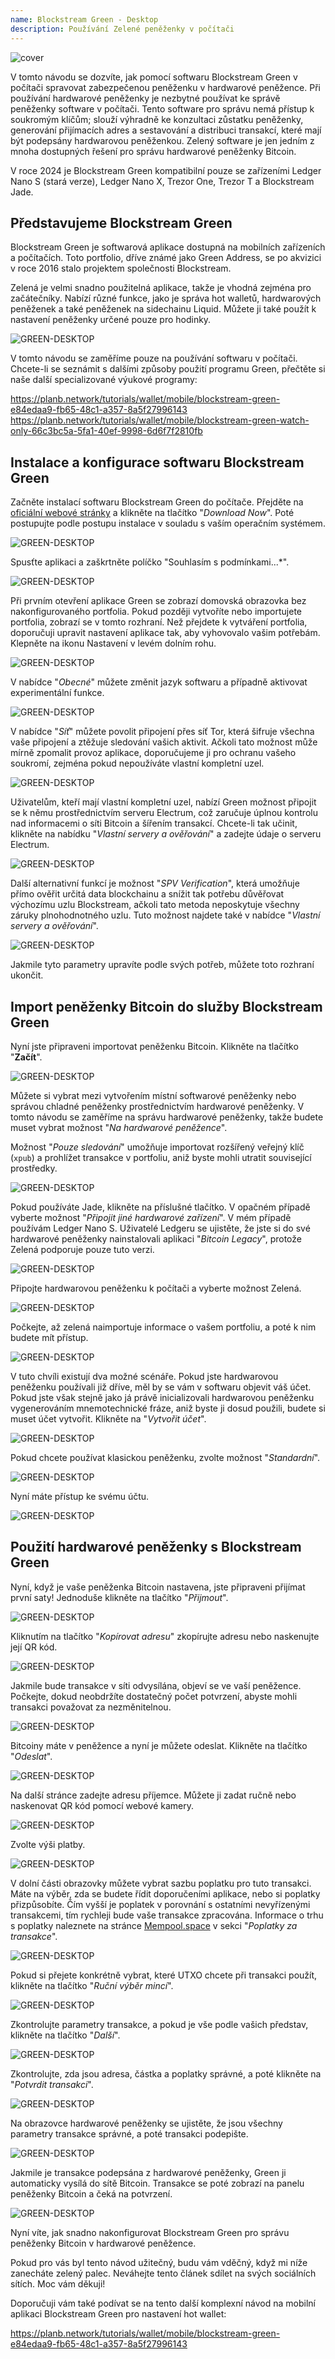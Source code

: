 ```yaml
---
name: Blockstream Green - Desktop
description: Používání Zelené peněženky v počítači
---
```

![cover](assets/cover.webp)

V tomto návodu se dozvíte, jak pomocí softwaru Blockstream Green v počítači spravovat zabezpečenou peněženku v hardwarové peněžence. Při používání hardwarové peněženky je nezbytné používat ke správě peněženky software v počítači. Tento software pro správu nemá přístup k soukromým klíčům; slouží výhradně ke konzultaci zůstatku peněženky, generování přijímacích adres a sestavování a distribuci transakcí, které mají být podepsány hardwarovou peněženkou. Zelený software je jen jedním z mnoha dostupných řešení pro správu hardwarové peněženky Bitcoin.

V roce 2024 je Blockstream Green kompatibilní pouze se zařízeními Ledger Nano S (stará verze), Ledger Nano X, Trezor One, Trezor T a Blockstream Jade.

## Představujeme Blockstream Green

Blockstream Green je softwarová aplikace dostupná na mobilních zařízeních a počítačích. Toto portfolio, dříve známé jako Green Address, se po akvizici v roce 2016 stalo projektem společnosti Blockstream.

Zelená je velmi snadno použitelná aplikace, takže je vhodná zejména pro začátečníky. Nabízí různé funkce, jako je správa hot walletů, hardwarových peněženek a také peněženek na sidechainu Liquid. Můžete ji také použít k nastavení peněženky určené pouze pro hodinky.

![GREEN-DESKTOP](assets/fr/01.webp)

V tomto návodu se zaměříme pouze na používání softwaru v počítači. Chcete-li se seznámit s dalšími způsoby použití programu Green, přečtěte si naše další specializované výukové programy:

https://planb.network/tutorials/wallet/mobile/blockstream-green-e84edaa9-fb65-48c1-a357-8a5f27996143
https://planb.network/tutorials/wallet/mobile/blockstream-green-watch-only-66c3bc5a-5fa1-40ef-9998-6d6f7f2810fb
## Instalace a konfigurace softwaru Blockstream Green

Začněte instalací softwaru Blockstream Green do počítače. Přejděte na [oficiální webové stránky](https://blockstream.com/green/) a klikněte na tlačítko "*Download Now*". Poté postupujte podle postupu instalace v souladu s vaším operačním systémem.

![GREEN-DESKTOP](assets/fr/02.webp)

Spusťte aplikaci a zaškrtněte políčko "Souhlasím s podmínkami...*".

![GREEN-DESKTOP](assets/fr/03.webp)

Při prvním otevření aplikace Green se zobrazí domovská obrazovka bez nakonfigurovaného portfolia. Pokud později vytvoříte nebo importujete portfolia, zobrazí se v tomto rozhraní. Než přejdete k vytváření portfolia, doporučuji upravit nastavení aplikace tak, aby vyhovovalo vašim potřebám. Klepněte na ikonu Nastavení v levém dolním rohu.

![GREEN-DESKTOP](assets/fr/04.webp)

V nabídce "*Obecné*" můžete změnit jazyk softwaru a případně aktivovat experimentální funkce.

![GREEN-DESKTOP](assets/fr/05.webp)

V nabídce "*Síť*" můžete povolit připojení přes síť Tor, která šifruje všechna vaše připojení a ztěžuje sledování vašich aktivit. Ačkoli tato možnost může mírně zpomalit provoz aplikace, doporučujeme ji pro ochranu vašeho soukromí, zejména pokud nepoužíváte vlastní kompletní uzel.

![GREEN-DESKTOP](assets/fr/06.webp)

Uživatelům, kteří mají vlastní kompletní uzel, nabízí Green možnost připojit se k němu prostřednictvím serveru Electrum, což zaručuje úplnou kontrolu nad informacemi o síti Bitcoin a šířením transakcí. Chcete-li tak učinit, klikněte na nabídku "*Vlastní servery a ověřování*" a zadejte údaje o serveru Electrum.

![GREEN-DESKTOP](assets/fr/07.webp)

Další alternativní funkcí je možnost "*SPV Verification*", která umožňuje přímo ověřit určitá data blockchainu a snížit tak potřebu důvěřovat výchozímu uzlu Blockstream, ačkoli tato metoda neposkytuje všechny záruky plnohodnotného uzlu. Tuto možnost najdete také v nabídce "*Vlastní servery a ověřování*".

![GREEN-DESKTOP](assets/fr/08.webp)

Jakmile tyto parametry upravíte podle svých potřeb, můžete toto rozhraní ukončit.

## Import peněženky Bitcoin do služby Blockstream Green

Nyní jste připraveni importovat peněženku Bitcoin. Klikněte na tlačítko "**Začít**".

![GREEN-DESKTOP](assets/fr/09.webp)

Můžete si vybrat mezi vytvořením místní softwarové peněženky nebo správou chladné peněženky prostřednictvím hardwarové peněženky. V tomto návodu se zaměříme na správu hardwarové peněženky, takže budete muset vybrat možnost "*Na hardwarové peněžence*".

Možnost "*Pouze sledování*" umožňuje importovat rozšířený veřejný klíč (`xpub`) a prohlížet transakce v portfoliu, aniž byste mohli utratit související prostředky.

![GREEN-DESKTOP](assets/fr/10.webp)

Pokud používáte Jade, klikněte na příslušné tlačítko. V opačném případě vyberte možnost "*Připojit jiné hardwarové zařízení*". V mém případě používám Ledger Nano S. Uživatelé Ledgeru se ujistěte, že jste si do své hardwarové peněženky nainstalovali aplikaci "*Bitcoin Legacy*", protože Zelená podporuje pouze tuto verzi.

![GREEN-DESKTOP](assets/fr/11.webp)

Připojte hardwarovou peněženku k počítači a vyberte možnost Zelená.

![GREEN-DESKTOP](assets/fr/12.webp)

Počkejte, až zelená naimportuje informace o vašem portfoliu, a poté k nim budete mít přístup.

![GREEN-DESKTOP](assets/fr/13.webp)

V tuto chvíli existují dva možné scénáře. Pokud jste hardwarovou peněženku používali již dříve, měl by se vám v softwaru objevit váš účet. Pokud jste však stejně jako já právě inicializovali hardwarovou peněženku vygenerováním mnemotechnické fráze, aniž byste ji dosud použili, budete si muset účet vytvořit. Klikněte na "*Vytvořit účet*".

![GREEN-DESKTOP](assets/fr/14.webp)

Pokud chcete používat klasickou peněženku, zvolte možnost "*Standardní*".

![GREEN-DESKTOP](assets/fr/15.webp)

Nyní máte přístup ke svému účtu.

![GREEN-DESKTOP](assets/fr/16.webp)

## Použití hardwarové peněženky s Blockstream Green

Nyní, když je vaše peněženka Bitcoin nastavena, jste připraveni přijímat první saty! Jednoduše klikněte na tlačítko "*Přijmout*".

![GREEN-DESKTOP](assets/fr/17.webp)

Kliknutím na tlačítko "*Kopírovat adresu*" zkopírujte adresu nebo naskenujte její QR kód.

![GREEN-DESKTOP](assets/fr/18.webp)

Jakmile bude transakce v síti odvysílána, objeví se ve vaší peněžence. Počkejte, dokud neobdržíte dostatečný počet potvrzení, abyste mohli transakci považovat za nezměnitelnou.

![GREEN-DESKTOP](assets/fr/19.webp)

Bitcoiny máte v peněžence a nyní je můžete odeslat. Klikněte na tlačítko "*Odeslat*".

![GREEN-DESKTOP](assets/fr/20.webp)

Na další stránce zadejte adresu příjemce. Můžete ji zadat ručně nebo naskenovat QR kód pomocí webové kamery.

![GREEN-DESKTOP](assets/fr/21.webp)

Zvolte výši platby.

![GREEN-DESKTOP](assets/fr/22.webp)

V dolní části obrazovky můžete vybrat sazbu poplatku pro tuto transakci. Máte na výběr, zda se budete řídit doporučeními aplikace, nebo si poplatky přizpůsobíte. Čím vyšší je poplatek v porovnání s ostatními nevyřízenými transakcemi, tím rychleji bude vaše transakce zpracována. Informace o trhu s poplatky naleznete na stránce [Mempool.space](https://mempool.space/) v sekci "*Poplatky za transakce*".

![GREEN-DESKTOP](assets/fr/23.webp)

Pokud si přejete konkrétně vybrat, které UTXO chcete při transakci použít, klikněte na tlačítko "*Ruční výběr mincí*".

![GREEN-DESKTOP](assets/fr/24.webp)

Zkontrolujte parametry transakce, a pokud je vše podle vašich představ, klikněte na tlačítko "*Další*".

![GREEN-DESKTOP](assets/fr/25.webp)

Zkontrolujte, zda jsou adresa, částka a poplatky správné, a poté klikněte na "*Potvrdit transakci*".

![GREEN-DESKTOP](assets/fr/26.webp)

Na obrazovce hardwarové peněženky se ujistěte, že jsou všechny parametry transakce správné, a poté transakci podepište.

![GREEN-DESKTOP](assets/fr/27.webp)

Jakmile je transakce podepsána z hardwarové peněženky, Green ji automaticky vysílá do sítě Bitcoin. Transakce se poté zobrazí na panelu peněženky Bitcoin a čeká na potvrzení.

![GREEN-DESKTOP](assets/fr/28.webp)

Nyní víte, jak snadno nakonfigurovat Blockstream Green pro správu peněženky Bitcoin v hardwarové peněžence.

Pokud pro vás byl tento návod užitečný, budu vám vděčný, když mi níže zanecháte zelený palec. Neváhejte tento článek sdílet na svých sociálních sítích. Moc vám děkuji!

Doporučuji vám také podívat se na tento další komplexní návod na mobilní aplikaci Blockstream Green pro nastavení hot wallet:

https://planb.network/tutorials/wallet/mobile/blockstream-green-e84edaa9-fb65-48c1-a357-8a5f27996143